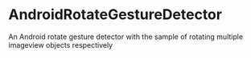 # AndroidRotateGestureDetector
An Android rotate gesture detector with the sample of rotating multiple imageview objects respectively
